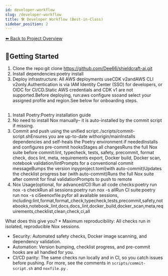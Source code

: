 ```yaml
---
id: developer-workflow
slug: /developer-workflow
title: 🛠️ Developer Workflow (Best-in-Class)
sidebar_position: 2
---
```


[⬅️ Back to Project Overview](../../README.md)

## 🚀Getting Started

1. Clone the repo:git clone https://github.com/Dee66/shieldcraft-ai.git
1. Install dependencies:poetry install
1. Deploy infrastructure: All AWS deployments useCDK v2andAWS CLI v2only.Authentication is via IAM Identity Center (SSO) for developers, or OIDC for CI/CD.Static AWS credentials and CDK v1 are not supported.Before deploying, run:aws configure ssoand select your assigned profile and region.See below for onboarding steps.

##

1. Install Poetry:Poetry installation guide
1. No need to install Nox manually– it is auto-installed by the commit script if missing.
1. Commit and push using the unified script:./scripts/commit-script.shEnsures you are up-to-date withorigin/mainInstalls dependencies and self-heals the Poetry environment if neededInstalls and configures pre-commit hooksStages all changesRuns the full Nox suite before commit:lint, typecheck, tests, safety, precommit, format check, docs lint, meta, requirements export, Docker build, Docker scan, notebook validation/lintPrompts for a conventional commit messageBumps the version inpyproject.toml(with auto-commit)Updates the checklist progress bar (with auto-commit)Runs the full Nox suite after commit for final validationPrompts to push to remote
1. Nox Usage(optional, for advanced/CI):Run all code checks:poetry run nox -s checkRun all sessions:poetry run nox -s allRun CI suite:poetry run nox -s ciSeenoxfile.pyfor all available sessions, including:lint,format,format_check,typecheck,tests,precommit,safety,notebooks,notebook_lint,docs,docs_lint,docker_build,docker_scan,meta,requirements,checklist,clean,check,ci,all

What does this give you?  * Maximum reproducibility: All checks run in isolated, reproducible Nox sessions.
* Security: Automated safety checks, Docker image scanning, and dependency validation.
* Automation: Version bumping, checklist progress, and pre-commit hooks are all handled for you.
* CI/CD parity: The same checks run locally and in CI, so you catch issues before pushing. For more, see the comments in `scripts/commit-script.sh` and `noxfile.py` .

<!-- Unhandled tags: b, br, li -->
